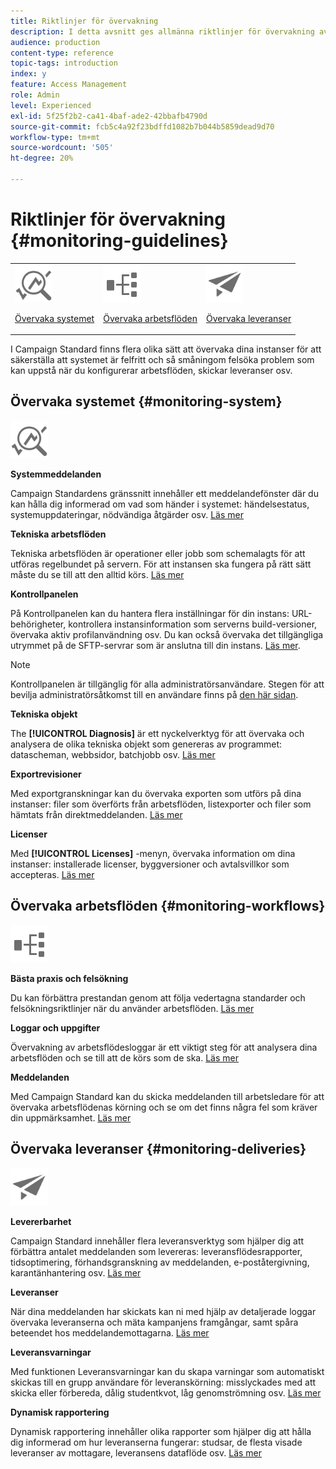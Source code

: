 ```yaml
---
title: Riktlinjer för övervakning
description: I detta avsnitt ges allmänna riktlinjer för övervakning av Campaign Standard.
audience: production
content-type: reference
topic-tags: introduction
index: y
feature: Access Management
role: Admin
level: Experienced
exl-id: 5f25f2b2-ca41-4baf-ade2-42bbafb4790d
source-git-commit: fcb5c4a92f23bdffd1082b7b044b5859dead9d70
workflow-type: tm+mt
source-wordcount: '505'
ht-degree: 20%

---
```


# Riktlinjer för övervakning {#monitoring-guidelines}

<table>
<tr><td><img src="assets/do-not-localize/icon_system.svg" width="60px"><p><a href="#monitoring-system">Övervaka systemet</a></p></td>
<td><img src="assets/do-not-localize/icon_workflows.svg" width="60px"><p><a href="#moniroting-workflows">Övervaka arbetsflöden</a></p></td>
<td><img src="assets/do-not-localize/icon_send.svg" width="60px"><p><a href="#monitoring-deliveries">Övervaka leveranser</a></p></td></tr>
</table>

I Campaign Standard finns flera olika sätt att övervaka dina instanser för att säkerställa att systemet är felfritt och så småningom felsöka problem som kan uppstå när du konfigurerar arbetsflöden, skickar leveranser osv.

## Övervaka systemet {#monitoring-system}

<img src="assets/do-not-localize/icon_system.svg" width="60px">

**Systemmeddelanden**

Campaign Standardens gränssnitt innehåller ett meddelandefönster där du kan hålla dig informerad om vad som händer i systemet: händelsestatus, systemuppdateringar, nödvändiga åtgärder osv. [Läs mer](../../start/using/interface-description.md#top-bar)


**Tekniska arbetsflöden**

Tekniska arbetsflöden är operationer eller jobb som schemalagts för att utföras regelbundet på servern. För att instansen ska fungera på rätt sätt måste du se till att den alltid körs. [Läs mer](../../administration/using/technical-workflows.md)

**Kontrollpanelen**

På Kontrollpanelen kan du hantera flera inställningar för din instans: URL-behörigheter, kontrollera instansinformation som serverns build-versioner, övervaka aktiv profilanvändning osv. Du kan också övervaka det tillgängliga utrymmet på de SFTP-servrar som är anslutna till din instans. [Läs mer](https://experienceleague.adobe.com/docs/control-panel/using/control-panel-home.html?lang=sv).

>[!NOTE]
>
>Kontrollpanelen är tillgänglig för alla administratörsanvändare. Stegen för att bevilja administratörsåtkomst till en användare finns på [den här sidan](https://experienceleague.adobe.com/docs/control-panel/using/discover-control-panel/managing-permissions.html?lang=sv#discover-control-panel).

**Tekniska objekt**

The **[!UICONTROL Diagnosis]** är ett nyckelverktyg för att övervaka och analysera de olika tekniska objekt som genereras av programmet: datascheman, webbsidor, batchjobb osv. [Läs mer](../../developing/using/monitoring-data-model-changes.md)

**Exportrevisioner**

Med exportgranskningar kan du övervaka exporten som utförs på dina instanser: filer som överförts från arbetsflöden, listexporter och filer som hämtats från direktmeddelanden.
[Läs mer](../../administration/using/auditing-export-logs.md)

**Licenser**

Med **[!UICONTROL Licenses]** -menyn, övervaka information om dina instanser: installerade licenser, byggversioner och avtalsvillkor som accepteras.
[Läs mer](../../administration/using/licenses.md)

## Övervaka arbetsflöden {#monitoring-workflows}

<img src="assets/do-not-localize/icon_workflows.svg" width="60px">

**Bästa praxis och felsökning**

Du kan förbättra prestandan genom att följa vedertagna standarder och felsökningsriktlinjer när du använder arbetsflöden.
[Läs mer](../../automating/using/best-practices-workflows.md)

**Loggar och uppgifter**

Övervakning av arbetsflödesloggar är ett viktigt steg för att analysera dina arbetsflöden och se till att de körs som de ska.
[Läs mer](../../automating/using/monitoring-workflow-execution.md#workflow-log-and-tasks)

**Meddelanden**

Med Campaign Standard kan du skicka meddelanden till arbetsledare för att övervaka arbetsflödenas körning och se om det finns några fel som kräver din uppmärksamhet.
[Läs mer](../../automating/using/monitoring-workflow-execution.md#error-management)

## Övervaka leveranser {#monitoring-deliveries}

<img src="assets/do-not-localize/icon_send.svg" width="60px">

**Levererbarhet**

Campaign Standard innehåller flera leveransverktyg som hjälper dig att förbättra antalet meddelanden som levereras: leveransflödesrapporter, tidsoptimering, förhandsgranskning av meddelanden, e-poståtergivning, karantänhantering osv.
[Läs mer](../../sending/using/about-deliverability.md)

**Leveranser**

När dina meddelanden har skickats kan ni med hjälp av detaljerade loggar övervaka leveranserna och mäta kampanjens framgångar, samt spåra beteendet hos meddelandemottagarna.
[Läs mer](../../sending/using/monitoring-a-delivery.md)

**Leveransvarningar**

Med funktionen Leveransvarningar kan du skapa varningar som automatiskt skickas till en grupp användare för leveranskörning: misslyckades med att skicka eller förbereda, dålig studentkvot, låg genomströmning osv.
[Läs mer](../../sending/using/receiving-alerts-when-failures-happen.md)

**Dynamisk rapportering**

Dynamisk rapportering innehåller olika rapporter som hjälper dig att hålla dig informerad om hur leveranserna fungerar: studsar, de flesta visade leveranser av mottagare, leveransens dataflöde osv.
[Läs mer](../../reporting/using/about-dynamic-reports.md)
